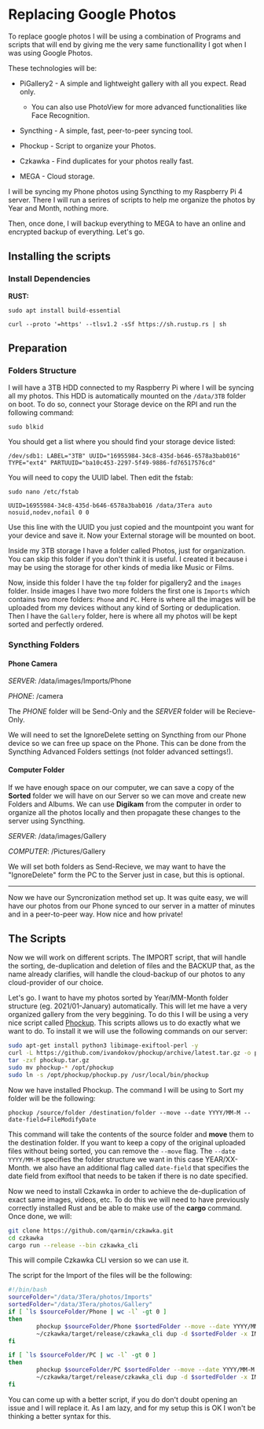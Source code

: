 # Replacing Google Photos

To replace google photos I will be using a combination of Programs and scripts that will end by giving me the very same functionallity I got when I was using Google Photos.

These technologies will be:

- PiGallery2 - A simple and lightweight gallery with all you expect. Read only.
  - You can also use PhotoView for more advanced functionalities like Face Recognition.
  
- Syncthing - A simple, fast, peer-to-peer syncing tool.
  
- Phockup - Script to organize your Photos.
  
- Czkawka - Find duplicates for your photos really fast.
  
- MEGA - Cloud storage.
  

I will be syncing my Phone photos using Syncthing to my Raspberry Pi 4 server. There I will run a serires of scripts to help me organize the photos by Year and Month, nothing more.

Then, once done, I will backup everything to MEGA to have an online and encrypted backup of everything. Let's go.

## Installing the scripts

### Install Dependencies

**RUST:**

`sudo apt install build-essential`

`curl --proto '=https' --tlsv1.2 -sSf https://sh.rustup.rs | sh`

## Preparation

### Folders Structure

I will have a 3TB HDD connected to my Raspberry Pi where I will be syncing all my photos. This HDD is automatically mounted on the `/data/3TB` folder on boot. To do so, connect your Storage device on the RPI and run the following command:

`sudo blkid`

You should get a list where you should find your storage device listed:

```shell
/dev/sdb1: LABEL="3TB" UUID="16955984-34c8-435d-b646-6578a3bab016" TYPE="ext4" PARTUUID="ba10c453-2297-5f49-9886-fd76517576cd"
```

You will need to copy the UUID label. Then edit the fstab:

`sudo nano /etc/fstab`

`UUID=16955984-34c8-435d-b646-6578a3bab016 /data/3Tera auto nosuid,nodev,nofail 0 0`

Use this line with the UUID you just copied and the mountpoint you want for your device and save it. Now your External storage will be mounted on boot.

Inside my 3TB storage I have a folder called Photos, just for organization. You can skip this folder if you don't think it is useful. I created it because i may be using the storage for other kinds of media like Music or Films.

Now, inside this folder I have the `tmp` folder for pigallery2 and the `images` folder. Inside images I have two more folders the first one is `Imports` which contains two more folders: `Phone` and `PC`. Here is where all the images will be uploaded from my devices without any kind of Sorting or deduplication. Then I have the `Gallery` folder, here is where all my photos will be kept sorted and perfectly ordered.

### Syncthing Folders

#### Phone Camera

*SERVER*: /data/images/Imports/Phone

*PHONE*: /camera

The *PHONE* folder will be Send-Only and the *SERVER* folder will be Recieve-Only.

We will need to set the IgnoreDelete setting on Syncthing from our Phone device so we can free up space on the Phone. This can be done from the Syncthing Advanced Folders settings (not folder advanced settings!).

#### Computer Folder

If we have enough space on our computer, we can save a copy of the **Sorted** folder we will have on our Server so we can move and create new Folders and Albums. We can use **Digikam** from the computer in order to organize all the photos locally and then propagate these changes to the server using Syncthing.

*SERVER*: /data/images/Gallery

*COMPUTER*: /Pictures/Gallery

We will set both folders as Send-Recieve, we may want to have the "IgnoreDelete" form the PC to the Server just in case, but this is optional.

---

Now we have our Syncronization method set up. It was quite easy, we will have our photos from our Phone synced to our server in a matter of minutes and in a peer-to-peer way. How nice and how private!

## The Scripts

Now we will work on different scripts. The IMPORT script, that will handle the sorting, de-duplication and deletion of files and the BACKUP that, as the name already clarifies, will handle the cloud-backup of our photos to any cloud-provider of our choice.

Let's go. I want to have my photos sorted by Year/MM-Month folder structure (eg. 2021/01-January) automatically. This will let me have a very organized gallery from the very beggining. To do this I will be using a very nice script called [Phockup](https://github.com/ivandokov/phockup). This scripts allows us to do exactly what we want to do. To install it we will use the following commands on our server:

```bash
sudo apt-get install python3 libimage-exiftool-perl -y
curl -L https://github.com/ivandokov/phockup/archive/latest.tar.gz -o phockup.tar.gz
tar -zxf phockup.tar.gz
sudo mv phockup-* /opt/phockup
sudo ln -s /opt/phockup/phockup.py /usr/local/bin/phockup
```

Now we have installed Phockup. The command I will be using to Sort my folder will be the following:

`phockup /source/folder /destination/folder --move --date YYYY/MM-M --date-field=FileModifyDate`

This command will take the contents of the source folder and **move** them to the destination folder. If you want to keep a copy of the original uploaded files without being sorted, you can remove the `--move` flag. The `--date YYYY/MM-M` specifies the folder structure we want in this case YEAR/XX-Month. we also have an additional flag called `date-field` that specifies the date field from exiftool that needs to be taken if there is no date specified.

Now we need to install Czkawka in order to achieve the de-duplication of exact same images, videos, etc. To do this we will need to have previously correctly installed Rust and be able to make use of the **cargo** command. Once done, we will:

```bash
git clone https://github.com/qarmin/czkawka.git
cd czkawka
cargo run --release --bin czkawka_cli
```

This will compile Czkawka CLI version so we can use it.

The script for the Import of the files will be the following:

```bash
#!/bin/bash
sourceFolder="/data/3Tera/photos/Imports"
sortedFolder="/data/3Tera/photos/Gallery"
if [ `ls $sourceFolder/Phone | wc -l` -gt 0 ]
then
        phockup $sourceFolder/Phone $sortedFolder --move --date YYYY/MM-M --date-field=FileModifyDate
        ~/czkawka/target/release/czkawka_cli dup -d $sortedFolder -x IMAGE VIDEO -s hashmb -f results-dup.txt --delete-method AEO
fi

if [ `ls $sourceFolder/PC | wc -l` -gt 0 ]
then
        phockup $sourceFolder/PC $sortedFolder --move --date YYYY/MM-M --date-field=FileModifyDate
        ~/czkawka/target/release/czkawka_cli dup -d $sortedFolder -x IMAGE VIDEO -s hashmb -f results-dup.txt --delete-method AEO
fi
```

You can come up with a better script, if you do don't doubt opening an issue and I will replace it. As I am lazy, and for my setup this is OK I won't be thinking a better syntax for this.
